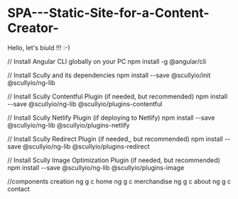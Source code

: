 # SPA---Static-Site-for-a-Content-Creator-

Hello, let's biuld !!!  :-)

//  Install Angular CLI globally on your PC
npm install -g @angular/cli

 // Install Scully and its dependencies
npm install --save @scullyio/init @scullyio/ng-lib

// Install Scully Contentful Plugin (if needed, but recommended)
npm install --save @scullyio/ng-lib @scullyio/plugins-contentful

// Install Scully Netlify Plugin (if deploying to Netlify)
npm install --save @scullyio/ng-lib @scullyio/plugins-netlify

// Install Scully Redirect Plugin (if needed,, but recommended)
npm install --save @scullyio/ng-lib @scullyio/plugins-redirect

// Install Scully Image Optimization Plugin (if needed, but recommended)
npm install --save @scullyio/ng-lib @scullyio/plugins-image


//components creation 
ng g c home
ng g c  merchandise
ng g c  about
ng g c  contact
